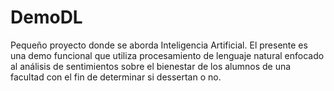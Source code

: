 # DemoDL
Pequeño proyecto donde se aborda Inteligencia Artificial. 
El presente es una demo funcional que utiliza procesamiento de lenguaje natural enfocado al análisis de sentimientos 
sobre el bienestar de los alumnos de una facultad con el fin de determinar si dessertan o no.  
